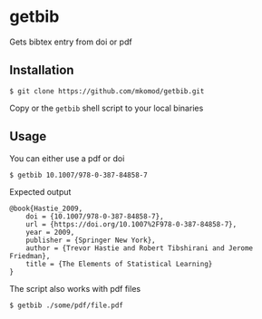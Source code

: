 # getbib
Gets bibtex entry from doi or pdf

## Installation

```
$ git clone https://github.com/mkomod/getbib.git
```

Copy or the `getbib` shell script to your local binaries

## Usage

You can either use a pdf or doi

```
$ getbib 10.1007/978-0-387-84858-7
```

Expected output

```
@book{Hastie_2009,
	doi = {10.1007/978-0-387-84858-7},
	url = {https://doi.org/10.1007%2F978-0-387-84858-7},
	year = 2009,
	publisher = {Springer New York},
	author = {Trevor Hastie and Robert Tibshirani and Jerome Friedman},
	title = {The Elements of Statistical Learning}
}
```

The script also works with pdf files

```
$ getbib ./some/pdf/file.pdf
```


